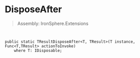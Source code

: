 ﻿

# DisposeAfter

> Assembly: IronSphere.Extensions



```


public static TResultDisposeAfter<T, TResult>(T instance, Func<T,TResult> actionToInvoke)
    where T: IDisposable;
```